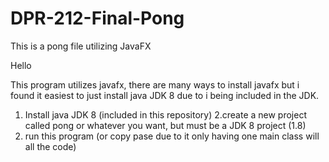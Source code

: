 # DPR-212-Final-Pong
This is a pong file utilizing JavaFX 


Hello 

This program utilizes javafx, there are many ways to install javafx but i found it easiest to just install java JDK 8 
due to i being included in the JDK.


1. Install java JDK 8 (included in this repository)
2.create a new project called pong or whatever you want, but must be a JDK 8 project (1.8)
3. run this program (or copy pase due to it only having one main class will all the code)
